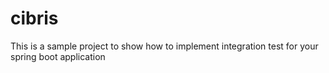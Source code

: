 # cibris
This is a sample project to show how to implement integration test for your spring boot application

